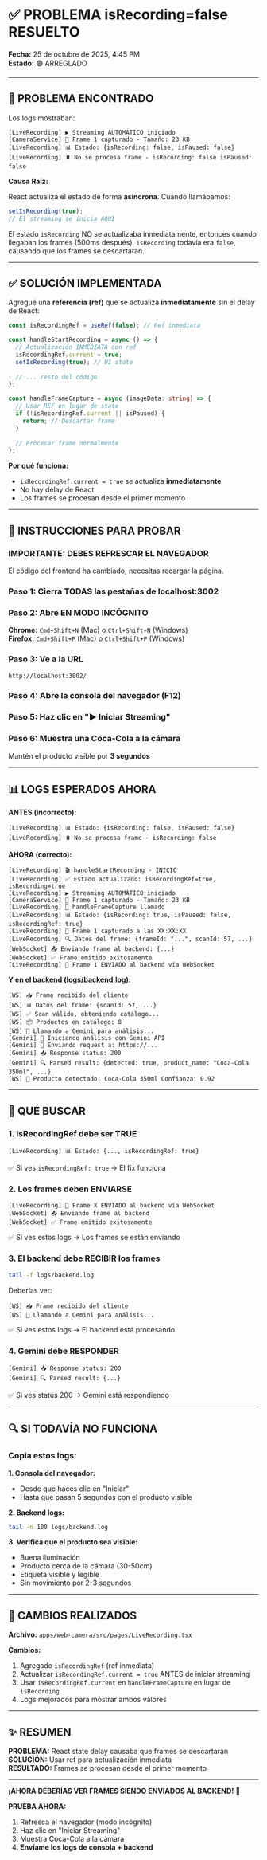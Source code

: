# ✅ PROBLEMA isRecording=false RESUELTO

**Fecha:** 25 de octubre de 2025, 4:45 PM  
**Estado:** 🟢 ARREGLADO

---

## 🐛 PROBLEMA ENCONTRADO

Los logs mostraban:

```
[LiveRecording] ▶ Streaming AUTOMÁTICO iniciado
[CameraService] 📸 Frame 1 capturado - Tamaño: 23 KB
[LiveRecording] 📊 Estado: {isRecording: false, isPaused: false}
[LiveRecording] ⏸️ No se procesa frame - isRecording: false isPaused: false
```

**Causa Raíz:**

React actualiza el estado de forma **asíncrona**. Cuando llamábamos:

```typescript
setIsRecording(true);
// El streaming se inicia AQUÍ
```

El estado `isRecording` NO se actualizaba inmediatamente, entonces cuando llegaban los frames (500ms después), `isRecording` todavía era `false`, causando que los frames se descartaran.

---

## ✅ SOLUCIÓN IMPLEMENTADA

Agregué una **referencia (ref)** que se actualiza **inmediatamente** sin el delay de React:

```typescript
const isRecordingRef = useRef(false); // Ref inmediata

const handleStartRecording = async () => {
  // Actualización INMEDIATA con ref
  isRecordingRef.current = true;
  setIsRecording(true); // UI state
  
  // ... resto del código
};

const handleFrameCapture = async (imageData: string) => {
  // Usar REF en lugar de state
  if (!isRecordingRef.current || isPaused) {
    return; // Descartar frame
  }
  
  // Procesar frame normalmente
};
```

**Por qué funciona:**

- `isRecordingRef.current = true` se actualiza **inmediatamente**
- No hay delay de React
- Los frames se procesan desde el primer momento

---

## 🚀 INSTRUCCIONES PARA PROBAR

### IMPORTANTE: DEBES REFRESCAR EL NAVEGADOR

El código del frontend ha cambiado, necesitas recargar la página.

### Paso 1: Cierra TODAS las pestañas de localhost:3002

### Paso 2: Abre EN MODO INCÓGNITO

**Chrome:** `Cmd+Shift+N` (Mac) o `Ctrl+Shift+N` (Windows)  
**Firefox:** `Cmd+Shift+P` (Mac) o `Ctrl+Shift+P` (Windows)

### Paso 3: Ve a la URL

```
http://localhost:3002/
```

### Paso 4: Abre la consola del navegador (F12)

### Paso 5: Haz clic en "▶ Iniciar Streaming"

### Paso 6: Muestra una Coca-Cola a la cámara

Mantén el producto visible por **3 segundos**

---

## 📊 LOGS ESPERADOS AHORA

**ANTES (incorrecto):**
```
[LiveRecording] 📊 Estado: {isRecording: false, isPaused: false}
[LiveRecording] ⏸️ No se procesa frame - isRecording: false
```

**AHORA (correcto):**
```
[LiveRecording] 🎬 handleStartRecording - INICIO
[LiveRecording] ✅ Estado actualizado: isRecordingRef=true, isRecording=true
[LiveRecording] ▶ Streaming AUTOMÁTICO iniciado
[CameraService] 📸 Frame 1 capturado - Tamaño: 23 KB
[LiveRecording] 🎯 handleFrameCapture llamado
[LiveRecording] 📊 Estado: {isRecording: true, isPaused: false, isRecordingRef: true}
[LiveRecording] 📸 Frame 1 capturado a las XX:XX:XX
[LiveRecording] 🔍 Datos del frame: {frameId: "...", scanId: 57, ...}
[WebSocket] 📤 Enviando frame al backend: {...}
[WebSocket] ✅ Frame emitido exitosamente
[LiveRecording] 📡 Frame 1 ENVIADO al backend vía WebSocket
```

**Y en el backend (logs/backend.log):**
```
[WS] 📥 Frame recibido del cliente
[WS] 📊 Datos del frame: {scanId: 57, ...}
[WS] ✅ Scan válido, obteniendo catálogo...
[WS] 📦 Productos en catálogo: 8
[WS] 🤖 Llamando a Gemini para análisis...
[Gemini] 🚀 Iniciando análisis con Gemini API
[Gemini] 📡 Enviando request a: https://...
[Gemini] 📥 Response status: 200
[Gemini] 🔍 Parsed result: {detected: true, product_name: "Coca-Cola 350ml", ...}
[WS] 🎯 Producto detectado: Coca-Cola 350ml Confianza: 0.92
```

---

## 🎯 QUÉ BUSCAR

### 1. isRecordingRef debe ser TRUE

```
[LiveRecording] 📊 Estado: {..., isRecordingRef: true}
```

✅ Si ves `isRecordingRef: true` → El fix funciona

### 2. Los frames deben ENVIARSE

```
[LiveRecording] 📡 Frame X ENVIADO al backend vía WebSocket
[WebSocket] 📤 Enviando frame al backend
[WebSocket] ✅ Frame emitido exitosamente
```

✅ Si ves estos logs → Los frames se están enviando

### 3. El backend debe RECIBIR los frames

```bash
tail -f logs/backend.log
```

Deberías ver:
```
[WS] 📥 Frame recibido del cliente
[WS] 🤖 Llamando a Gemini para análisis...
```

✅ Si ves estos logs → El backend está procesando

### 4. Gemini debe RESPONDER

```
[Gemini] 📥 Response status: 200
[Gemini] 🔍 Parsed result: {...}
```

✅ Si ves status 200 → Gemini está respondiendo

---

## 🔍 SI TODAVÍA NO FUNCIONA

### Copia estos logs:

**1. Consola del navegador:**
- Desde que haces clic en "Iniciar"
- Hasta que pasan 5 segundos con el producto visible

**2. Backend logs:**
```bash
tail -n 100 logs/backend.log
```

**3. Verifica que el producto sea visible:**
- Buena iluminación
- Producto cerca de la cámara (30-50cm)
- Etiqueta visible y legible
- Sin movimiento por 2-3 segundos

---

## 📝 CAMBIOS REALIZADOS

**Archivo:** `apps/web-camera/src/pages/LiveRecording.tsx`

**Cambios:**
1. Agregado `isRecordingRef` (ref inmediata)
2. Actualizar `isRecordingRef.current = true` ANTES de iniciar streaming
3. Usar `isRecordingRef.current` en `handleFrameCapture` en lugar de `isRecording`
4. Logs mejorados para mostrar ambos valores

---

## ✨ RESUMEN

**PROBLEMA:** React state delay causaba que frames se descartaran  
**SOLUCIÓN:** Usar ref para actualización inmediata  
**RESULTADO:** Frames se procesan desde el primer momento  

---

**¡AHORA DEBERÍAS VER FRAMES SIENDO ENVIADOS AL BACKEND! 🎉**

**PRUEBA AHORA:**
1. Refresca el navegador (modo incógnito)
2. Haz clic en "Iniciar Streaming"
3. Muestra Coca-Cola a la cámara
4. **Envíame los logs de consola + backend**

